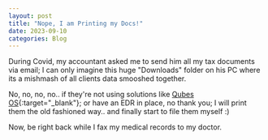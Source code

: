 ```yaml
---
layout: post
title: "Nope, I am Printing my Docs!"
date: 2023-09-10
categories: Blog
---
```


During Covid, my accountant asked me to send him all my tax documents via email; I can only imagine this huge "Downloads" folder on his PC where its a mishmash of all clients data smooshed together.

No, no, no, no.. if they're not using solutions like [Qubes OS](https://www.qubes-os.org){:target="_blank"}; or have an EDR in place, no thank you;  I will print them the old fashioned way.. and finally start to file them myself :)

Now, be right back while I fax my medical records to my doctor.

